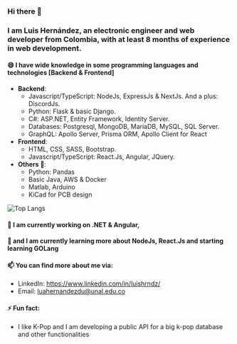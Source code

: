 ### Hi there 👋

### I am Luis Hernández, an electronic engineer and web developer from Colombia, with at least 8 months of experience in web development.

 

#### 😄 I have wide knowledge in some programming languages and technologies [Backend & Frontend]
 - **Backend**:
	 - Javascript/TypeScript: NodeJs, ExpressJs & NextJs. And a plus: DiscordJs.
	 - Python: Flask & basic Django.
	 - C#: ASP.NET, Entity Framework, Identity Server.
	 - Databases: Postgresql, MongoDB, MariaDB, MySQL, SQL Server.
	 - GraphQL: Apollo Server, Prisma ORM, Apollo Client for React
 - **Frontend**:
	 - HTML, CSS, SASS, Bootstrap.
	 - Javascript/TypeScript: React.Js, Angular, JQuery.
 - **Others 🤔**:
 	- Python: Pandas
	- Basic Java, AWS & Docker
	- Matlab, Arduino
	- KiCad for PCB design

![Top Langs](https://github-readme-stats.vercel.app/api/top-langs/?username=DongnutLa&theme=tokyonight)

#### 🔭 I am currently working on .NET & Angular,
#### 🌱 and I am currently learning more about NodeJs, React.Js and starting learning GOLang

#### 📫 You can find more about me via:
- LinkedIn: https://www.linkedin.com/in/luishrndz/
- Email: luahernandezdu@unal.edu.co

#### ⚡ Fun fact:
- I like K-Pop and I am developing a public API for a big k-pop database and other functionalities

<!--
**DongnutLa/DongnutLa** is a ✨ _special_ ✨ repository because its `README.md` (this file) appears on your GitHub profile.

Here are some ideas to get you started:

- 🔭 I’m currently working on ...
- 🌱 I’m currently learning ...
- 👯 I’m looking to collaborate on ...
- 🤔 I’m looking for help with ...
- 💬 Ask me about ...
- 📫 How to reach me: ...
- 😄 Pronouns: ...
- ⚡ Fun fact: ...
-->
